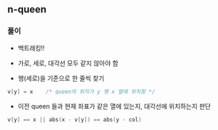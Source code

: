 ## n-queen

### 풀이
- 백트래킹!!
- 가로, 세로, 대각선 모두 같지 않아야 함

- 행(세로)을 기준으로 한 줄씩 찾기
```c++
v[y] = x    /* queen의 위치가 y 행 x 열에 위치함 */ 
```

- 이전 queen 들과 현재 좌표가 같은 열에 있는지, 대각선에 위치하는지 판단
```c++
v[y] == x || abs(x - v[y]) == abs(y - col)
```

